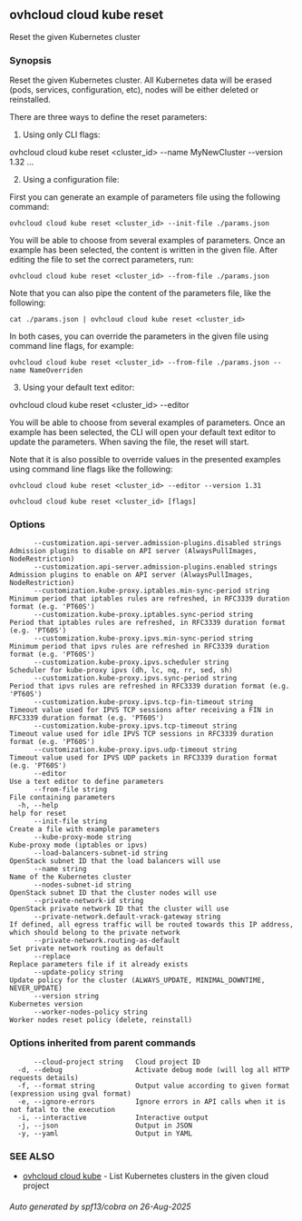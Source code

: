 ## ovhcloud cloud kube reset

Reset the given Kubernetes cluster

### Synopsis

Reset the given Kubernetes cluster.
All Kubernetes data will be erased (pods, services, configuration, etc), nodes will be either deleted or reinstalled.

There are three ways to define the reset parameters:

1. Using only CLI flags:

  ovhcloud cloud kube reset <cluster_id> --name MyNewCluster --version 1.32 …

2. Using a configuration file:

  First you can generate an example of parameters file using the following command:

	ovhcloud cloud kube reset <cluster_id> --init-file ./params.json

  You will be able to choose from several examples of parameters. Once an example has been selected, the content is written in the given file.
  After editing the file to set the correct parameters, run:

	ovhcloud cloud kube reset <cluster_id> --from-file ./params.json

  Note that you can also pipe the content of the parameters file, like the following:

	cat ./params.json | ovhcloud cloud kube reset <cluster_id>

  In both cases, you can override the parameters in the given file using command line flags, for example:

	ovhcloud cloud kube reset <cluster_id> --from-file ./params.json --name NameOverriden

3. Using your default text editor:

  ovhcloud cloud kube reset <cluster_id> --editor

  You will be able to choose from several examples of parameters. Once an example has been selected, the CLI will open your
  default text editor to update the parameters. When saving the file, the reset will start.

  Note that it is also possible to override values in the presented examples using command line flags like the following:

	ovhcloud cloud kube reset <cluster_id> --editor --version 1.31


```
ovhcloud cloud kube reset <cluster_id> [flags]
```

### Options

```
      --customization.api-server.admission-plugins.disabled strings   Admission plugins to disable on API server (AlwaysPullImages, NodeRestriction)
      --customization.api-server.admission-plugins.enabled strings    Admission plugins to enable on API server (AlwaysPullImages, NodeRestriction)
      --customization.kube-proxy.iptables.min-sync-period string      Minimum period that iptables rules are refreshed, in RFC3339 duration format (e.g. 'PT60S')
      --customization.kube-proxy.iptables.sync-period string          Period that iptables rules are refreshed, in RFC3339 duration format (e.g. 'PT60S')
      --customization.kube-proxy.ipvs.min-sync-period string          Minimum period that ipvs rules are refreshed in RFC3339 duration format (e.g. 'PT60S')
      --customization.kube-proxy.ipvs.scheduler string                Scheduler for kube-proxy ipvs (dh, lc, nq, rr, sed, sh)
      --customization.kube-proxy.ipvs.sync-period string              Period that ipvs rules are refreshed in RFC3339 duration format (e.g. 'PT60S')
      --customization.kube-proxy.ipvs.tcp-fin-timeout string          Timeout value used for IPVS TCP sessions after receiving a FIN in RFC3339 duration format (e.g. 'PT60S')
      --customization.kube-proxy.ipvs.tcp-timeout string              Timeout value used for idle IPVS TCP sessions in RFC3339 duration format (e.g. 'PT60S')
      --customization.kube-proxy.ipvs.udp-timeout string              Timeout value used for IPVS UDP packets in RFC3339 duration format (e.g. 'PT60S')
      --editor                                                        Use a text editor to define parameters
      --from-file string                                              File containing parameters
  -h, --help                                                          help for reset
      --init-file string                                              Create a file with example parameters
      --kube-proxy-mode string                                        Kube-proxy mode (iptables or ipvs)
      --load-balancers-subnet-id string                               OpenStack subnet ID that the load balancers will use
      --name string                                                   Name of the Kubernetes cluster
      --nodes-subnet-id string                                        OpenStack subnet ID that the cluster nodes will use
      --private-network-id string                                     OpenStack private network ID that the cluster will use
      --private-network.default-vrack-gateway string                  If defined, all egress traffic will be routed towards this IP address, which should belong to the private network
      --private-network.routing-as-default                            Set private network routing as default
      --replace                                                       Replace parameters file if it already exists
      --update-policy string                                          Update policy for the cluster (ALWAYS_UPDATE, MINIMAL_DOWNTIME, NEVER_UPDATE)
      --version string                                                Kubernetes version
      --worker-nodes-policy string                                    Worker nodes reset policy (delete, reinstall)
```

### Options inherited from parent commands

```
      --cloud-project string   Cloud project ID
  -d, --debug                  Activate debug mode (will log all HTTP requests details)
  -f, --format string          Output value according to given format (expression using gval format)
  -e, --ignore-errors          Ignore errors in API calls when it is not fatal to the execution
  -i, --interactive            Interactive output
  -j, --json                   Output in JSON
  -y, --yaml                   Output in YAML
```

### SEE ALSO

* [ovhcloud cloud kube](ovhcloud_cloud_kube.md)	 - List Kubernetes clusters in the given cloud project

###### Auto generated by spf13/cobra on 26-Aug-2025
